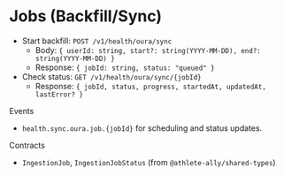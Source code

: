 # Jobs (Backfill/Sync)

- Start backfill: `POST /v1/health/oura/sync`
  - Body: `{ userId: string, start?: string(YYYY-MM-DD), end?: string(YYYY-MM-DD) }`
  - Response: `{ jobId: string, status: "queued" }`
- Check status: `GET /v1/health/oura/sync/{jobId}`
  - Response: `{ jobId, status, progress, startedAt, updatedAt, lastError? }`

Events
- `health.sync.oura.job.{jobId}` for scheduling and status updates.

Contracts
- `IngestionJob`, `IngestionJobStatus` (from `@athlete-ally/shared-types`)